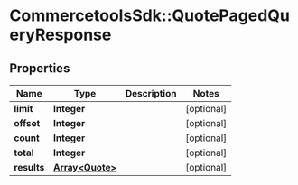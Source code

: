 # CommercetoolsSdk::QuotePagedQueryResponse

## Properties
Name | Type | Description | Notes
------------ | ------------- | ------------- | -------------
**limit** | **Integer** |  | [optional] 
**offset** | **Integer** |  | [optional] 
**count** | **Integer** |  | [optional] 
**total** | **Integer** |  | [optional] 
**results** | [**Array&lt;Quote&gt;**](Quote.md) |  | [optional] 

